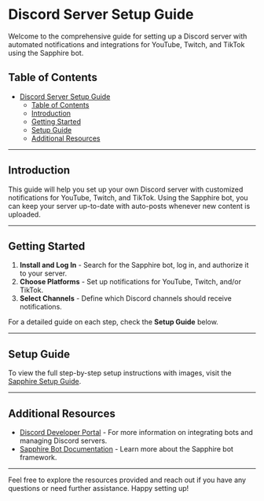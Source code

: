 # Discord Server Setup Guide

Welcome to the comprehensive guide for setting up a Discord server with automated notifications and integrations for YouTube, Twitch, and TikTok using the Sapphire bot.

## Table of Contents

- [Discord Server Setup Guide](#discord-server-setup-guide)
  - [Table of Contents](#table-of-contents)
  - [Introduction](#introduction)
  - [Getting Started](#getting-started)
  - [Setup Guide](#setup-guide)
  - [Additional Resources](#additional-resources)

---

## Introduction

This guide will help you set up your own Discord server with customized notifications for YouTube, Twitch, and TikTok. Using the Sapphire bot, you can keep your server up-to-date with auto-posts whenever new content is uploaded.

---

## Getting Started

1. **Install and Log In** - Search for the Sapphire bot, log in, and authorize it to your server.
2. **Choose Platforms** - Set up notifications for YouTube, Twitch, and/or TikTok.
3. **Select Channels** - Define which Discord channels should receive notifications.

For a detailed guide on each step, check the **Setup Guide** below.

---

## Setup Guide

To view the full step-by-step setup instructions with images, visit the [Sapphire Setup Guide](./Sapphire).

---

## Additional Resources

- [Discord Developer Portal](https://discord.com/developers/docs/intro) - For more information on integrating bots and managing Discord servers.
- [Sapphire Bot Documentation](https://sapphirejs.dev) - Learn more about the Sapphire bot framework.

---

Feel free to explore the resources provided and reach out if you have any questions or need further assistance. Happy setting up!
